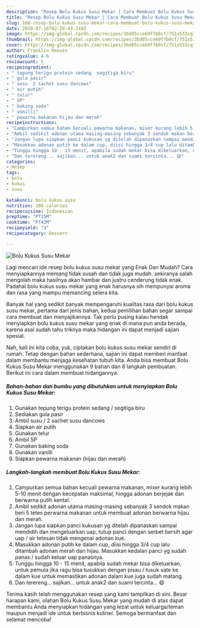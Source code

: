```yaml
---
description: "Resep Bolu Kukus Susu Mekar | Cara Membuat Bolu Kukus Susu Mekar Yang Bisa Manjain Lidah"
title: "Resep Bolu Kukus Susu Mekar | Cara Membuat Bolu Kukus Susu Mekar Yang Bisa Manjain Lidah"
slug: 168-resep-bolu-kukus-susu-mekar-cara-membuat-bolu-kukus-susu-mekar-yang-bisa-manjain-lidah
date: 2020-07-16T02:20:43.310Z
image: https://img-global.cpcdn.com/recipes/3bd05cce69f7b0cf/751x532cq70/bolu-kukus-susu-mekar-foto-resep-utama.jpg
thumbnail: https://img-global.cpcdn.com/recipes/3bd05cce69f7b0cf/751x532cq70/bolu-kukus-susu-mekar-foto-resep-utama.jpg
cover: https://img-global.cpcdn.com/recipes/3bd05cce69f7b0cf/751x532cq70/bolu-kukus-susu-mekar-foto-resep-utama.jpg
author: Franklin Reeves
ratingvalue: 4.6
reviewcount: 5
recipeingredient:
- " tepung terigu protein sedang  segitiga biru"
- " gula pasir"
- " susu  2 sachet susu dancows"
- " air putih"
- " telur"
- " SP"
- " baking soda"
- " vanilli"
- " pewarna makanan hijau dan merah"
recipeinstructions:
- "Campurkan semua bahan kecuali pewarna makanan, mixer kurang lebih 5-10 menit dengan kecepatan maksimal, hingga adonan berjejak dan berwarna putih kental."
- "Ambil sedikit adonan utama masing-masing sebanyak 3 sendok makan beri 5 tetes perwarna makanan untuk membuat adonan berwarna hijau dan merah."
- "Jangan lupa siapkan panci kukusan yg ditelah dipanaskan sampai mendidih dan mengeluarkan uap, tutup panci dengan serbet bersih agar uap / air tetesan tidak mengenai adonan kue."
- "Masukkan adonan putih ke dalam cup, diisi hingga 3/4 cup lalu ditambah adonan merah dan hijau. Masukkan kedalan panci yg sudah panas / sudah keluar uap panasnya."
- "Tunggu hingga 10 - 15 menit, apabila sudah mekar bisa dikeluarkan, untuk pemula jika ragu bisa tusukkan dengan pisau / tusuk sate ke dalam kue untuk memastikan adonan dalam kue juga sudah matang."
- "Dan terereng... sajikan... untuk anak2 dan suami tercinta... 😄"
categories:
- Resep
tags:
- bolu
- kukus
- susu

katakunci: bolu kukus susu 
nutrition: 198 calories
recipecuisine: Indonesian
preptime: "PT15M"
cooktime: "PT42M"
recipeyield: "3"
recipecategory: Dessert

---
```



![Bolu Kukus Susu Mekar](https://img-global.cpcdn.com/recipes/3bd05cce69f7b0cf/751x532cq70/bolu-kukus-susu-mekar-foto-resep-utama.jpg)

Lagi mencari ide resep bolu kukus susu mekar yang Enak Dan Mudah? Cara menyiapkannya memang tidak susah dan tidak juga mudah. sekiranya salah mengolah maka hasilnya akan hambar dan justru cenderung tidak enak. Padahal bolu kukus susu mekar yang enak harusnya sih mempunyai aroma dan rasa yang mampu memancing selera kita.



Banyak hal yang sedikit banyak mempengaruhi kualitas rasa dari bolu kukus susu mekar, pertama dari jenis bahan, kedua pemilihan bahan segar sampai cara membuat dan menyajikannya. Tak perlu pusing kalau hendak menyiapkan bolu kukus susu mekar yang enak di mana pun anda berada, karena asal sudah tahu triknya maka hidangan ini dapat menjadi sajian spesial.


Nah, kali ini kita coba, yuk, ciptakan bolu kukus susu mekar sendiri di rumah. Tetap dengan bahan sederhana, sajian ini dapat memberi manfaat dalam membantu menjaga kesehatan tubuh kita. Anda bisa membuat Bolu Kukus Susu Mekar menggunakan 9 bahan dan 6 langkah pembuatan. Berikut ini cara dalam membuat hidangannya.

<!--inarticleads1-->

##### Bahan-bahan dan bumbu yang dibutuhkan untuk menyiapkan Bolu Kukus Susu Mekar:

1. Gunakan  tepung terigu protein sedang / segitiga biru
1. Sediakan  gula pasir
1. Ambil  susu / 2 sachet susu dancows
1. Siapkan  air putih
1. Gunakan  telur
1. Ambil  SP
1. Gunakan  baking soda
1. Gunakan  vanilli
1. Siapkan  pewarna makanan (hijau dan merah)




<!--inarticleads2-->

##### Langkah-langkah membuat Bolu Kukus Susu Mekar:

1. Campurkan semua bahan kecuali pewarna makanan, mixer kurang lebih 5-10 menit dengan kecepatan maksimal, hingga adonan berjejak dan berwarna putih kental.
1. Ambil sedikit adonan utama masing-masing sebanyak 3 sendok makan beri 5 tetes perwarna makanan untuk membuat adonan berwarna hijau dan merah.
1. Jangan lupa siapkan panci kukusan yg ditelah dipanaskan sampai mendidih dan mengeluarkan uap, tutup panci dengan serbet bersih agar uap / air tetesan tidak mengenai adonan kue.
1. Masukkan adonan putih ke dalam cup, diisi hingga 3/4 cup lalu ditambah adonan merah dan hijau. Masukkan kedalan panci yg sudah panas / sudah keluar uap panasnya.
1. Tunggu hingga 10 - 15 menit, apabila sudah mekar bisa dikeluarkan, untuk pemula jika ragu bisa tusukkan dengan pisau / tusuk sate ke dalam kue untuk memastikan adonan dalam kue juga sudah matang.
1. Dan terereng... sajikan... untuk anak2 dan suami tercinta... 😄




Terima kasih telah menggunakan resep yang kami tampilkan di sini. Besar harapan kami, olahan Bolu Kukus Susu Mekar yang mudah di atas dapat membantu Anda menyiapkan hidangan yang lezat untuk keluarga/teman maupun menjadi ide untuk berbisnis kuliner. Semoga bermanfaat dan selamat mencoba!
